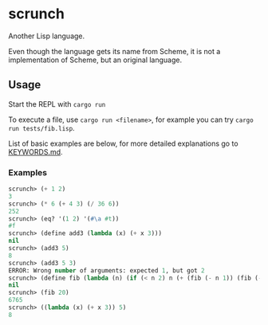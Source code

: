 # scrunch

Another Lisp language.

Even though the language gets its name from Scheme, it is not a implementation of Scheme, but an original language.

## Usage

Start the REPL with `cargo run`

To execute a file, use `cargo run <filename>`, for example you can try `cargo run tests/fib.lisp`.

List of basic examples are below, for more detailed explanations go to [KEYWORDS.md](./KEYWORDS.md).

### Examples

```lisp
scrunch> (+ 1 2)
3
scrunch> (* 6 (+ 4 3) (/ 36 6))
252
scrunch> (eq? '(1 2) '(#\a #t))
#f
scrunch> (define add3 (lambda (x) (+ x 3)))
nil
scrunch> (add3 5)
8
scrunch> (add3 5 3)
ERROR: Wrong number of arguments: expected 1, but got 2
scrunch> (define fib (lambda (n) (if (< n 2) n (+ (fib (- n 1)) (fib (- n 2))))))
nil
scrunch> (fib 20)
6765
scrunch> ((lambda (x) (+ x 3)) 5)
8
```
